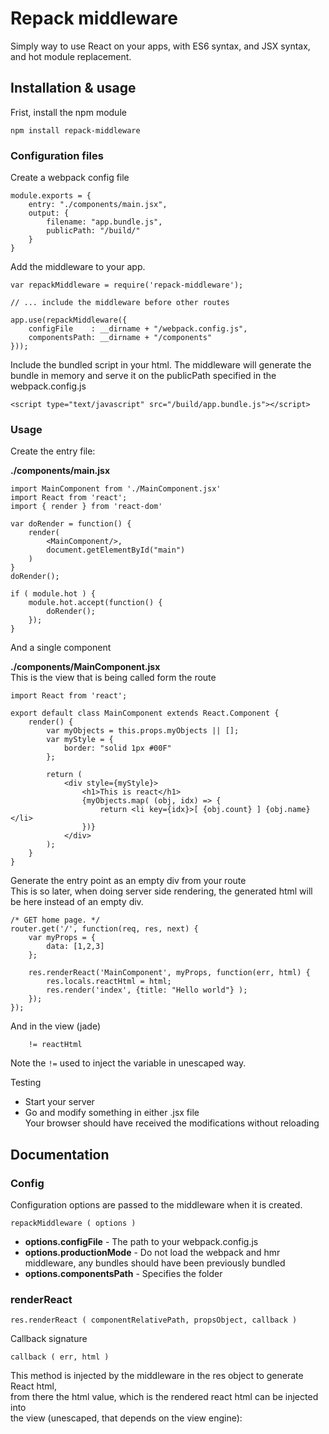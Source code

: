 
# Repack middleware
Simply way to use React on your apps, with ES6 syntax, and JSX syntax, and hot module replacement. 


## Installation & usage

Frist, install the npm module
```
npm install repack-middleware
```

### Configuration files

Create a webpack config file
```
module.exports = {
    entry: "./components/main.jsx",
    output: {
        filename: "app.bundle.js",
        publicPath: "/build/"
    }
}
```


Add the middleware to your app.

```
var repackMiddleware = require('repack-middleware');

// ... include the middleware before other routes

app.use(repackMiddleware({
	configFile    : __dirname + "/webpack.config.js",
    componentsPath: __dirname + "/components"
}));
```


Include the bundled script in your html.
The middleware will generate the bundle in memory and serve it on the publicPath specified in the webpack.config.js 
```
<script type="text/javascript" src="/build/app.bundle.js"></script>
```

### Usage


Create the entry file:

**./components/main.jsx**
```
import MainComponent from './MainComponent.jsx'
import React from 'react';
import { render } from 'react-dom'

var doRender = function() {
	render(
		<MainComponent/>,
		document.getElementById("main")
	)
}
doRender();

if ( module.hot ) {
	module.hot.accept(function() {
		doRender();
	});
} 
```

And a single component

**./components/MainComponent.jsx**  
This is the view that is being called form the route

```
import React from 'react';

export default class MainComponent extends React.Component {
	render() {
		var myObjects = this.props.myObjects || [];
		var myStyle = {
			border: "solid 1px #00F"
		};

		return (
			<div style={myStyle}>
				<h1>This is react</h1>
				{myObjects.map( (obj, idx) => {
					return <li key={idx}>[ {obj.count} ] {obj.name}</li>
				})}
			</div>
		);
	}
}
```

Generate the entry point as an empty div from your route  
This is so later, when doing server side rendering, the generated html will be here instead of an empty div.

```
/* GET home page. */
router.get('/', function(req, res, next) {
    var myProps = {
        data: [1,2,3]
    };
    
    res.renderReact('MainComponent', myProps, function(err, html) {
        res.locals.reactHtml = html;
        res.render('index', {title: "Hello world"} );
    });
});
```

And in the view (jade)
```
    != reactHtml
```

Note the ```!=``` used to inject the variable in unescaped way.

Testing

* Start your server
* Go and modify something in either .jsx file  
   Your browser should have received the modifications without reloading



## Documentation

### Config

Configuration options are passed to the middleware when it is created.

```repackMiddleware ( options )```

 * **options.configFile** - The path to your webpack.config.js
 * **options.productionMode** - Do not load the webpack and hmr middleware, any bundles should have been previously bundled
 * **options.componentsPath** - Specifies the folder

### renderReact

```res.renderReact ( componentRelativePath, propsObject, callback )```  

Callback signature  

``` callback ( err, html ) ```

This method is injected by the middleware in the res object to generate React html,  
from there the html value, which is the rendered react html can be injected into   
the view (unescaped, that depends on the view engine):

